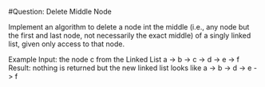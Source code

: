 #Question: Delete Middle Node

Implement an algorithm to delete a node int the middle (i.e., any node but the first and last node, not necessarily the exact middle) of a singly linked list, given only access to that node.

Example
Input: the node c from the Linked List a -> b -> c -> d -> e -> f
Result: nothing is returned but the new linked list looks like a -> b -> d -> e -> f